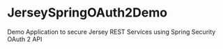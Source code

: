 # JerseySpringOAuth2Demo
Demo Application to secure Jersey REST Services using Spring Security OAuth 2 API 
